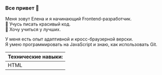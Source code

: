 ### Все привет 👋
Меня зовут Елена и я начинающий Frontend-разработчик.  
🌱 Учусь писать красивый код.  
👯 Хочу учиться у лучших.  

У меня есть опыт адаптивной и кросс-браузерной верски.  
Я умею программировать на JavaScript и знаю, как использовать Git.


| Технические навыки: |  
| ------ |
| HTML | CSS | JavaScript | React | Express | Git |
